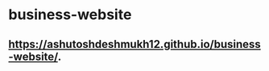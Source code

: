 # business-website
https://ashutoshdeshmukh12.github.io/business-website/.
-----------------------------------------------------------
